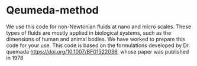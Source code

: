 # Qeumeda-method
We use this code for non-Newtonian fluids at nano and micro scales. These types of fluids are mostly applied in biological systems,
such as the dimensions of human and animal bodies. 
We have worked to prepare this code for your use. 
This code is based on the formulations developed by Dr. quemada https://doi.org/10.1007/BF01522036, whose paper was published in 1978
